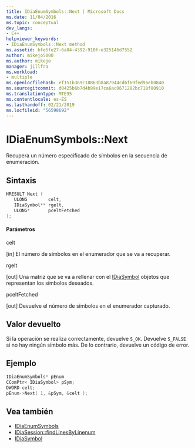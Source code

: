```yaml
---
title: IDiaEnumSymbols::Next | Microsoft Docs
ms.date: 11/04/2016
ms.topic: conceptual
dev_langs:
- C++
helpviewer_keywords:
- IDiaEnumSymbols::Next method
ms.assetid: bfe5fe27-6a84-4392-910f-e325146d7552
author: mikejo5000
ms.author: mikejo
manager: jillfra
ms.workload:
- multiple
ms.openlocfilehash: ef151b369c18863b8a87944cdbf69fed9aeb0840
ms.sourcegitcommit: d0425b6b7d4b99e17ca6ac0671282bc718f80910
ms.translationtype: MTE95
ms.contentlocale: es-ES
ms.lasthandoff: 02/21/2019
ms.locfileid: "56598692"
---
```

# <a name="idiaenumsymbolsnext"></a>IDiaEnumSymbols::Next
Recupera un número especificado de símbolos en la secuencia de enumeración.

## <a name="syntax"></a>Sintaxis

```C++
HRESULT Next ( 
   ULONG        celt,
   IDiaSymbol** rgelt,
   ULONG*       pceltFetched
);
```

#### <a name="parameters"></a>Parámetros
 celt

[in] El número de símbolos en el enumerador que se va a recuperar.

 rgelt

[out] Una matriz que se va a rellenar con el [IDiaSymbol](../../debugger/debug-interface-access/idiasymbol.md) objetos que representan los símbolos deseados.

 pceltFetched

[out] Devuelve el número de símbolos en el enumerador capturado.

## <a name="return-value"></a>Valor devuelto
 Si la operación se realiza correctamente, devuelve `S_OK`. Devuelve `S_FALSE` si no hay ningún símbolo más. De lo contrario, devuelve un código de error.

## <a name="example"></a>Ejemplo

```C++
IDiaEnumSymbols* pEnum
CComPtr< IDiaSymbol> pSym;
DWORD celt;
pEnum->Next( 1, &pSym, &celt );
```

## <a name="see-also"></a>Vea también
- [IDiaEnumSymbols](../../debugger/debug-interface-access/idiaenumsymbols.md)
- [IDiaSession::findLinesByLinenum](../../debugger/debug-interface-access/idiasession-findlinesbylinenum.md)
- [IDiaSymbol](../../debugger/debug-interface-access/idiasymbol.md)